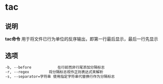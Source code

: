 # **tac**

## 说明

**tac命令** 用于将文件已行为单位的反序输出，即第一行最后显示，最后一行先显示

## 选项

```markdown
-b, --before			在行前而非行尾添加分隔标志
-r, --regex			将分隔标志视作正则表达式来解析
-s, --separator=字符串	使用指定字符串代替换行作为分隔标志

```



